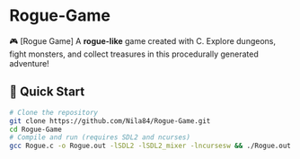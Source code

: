 # Rogue-Game
🎮 [Rogue Game]    A **rogue-like** game created with C. Explore dungeons, fight monsters, and collect treasures in this procedurally generated adventure! 
## 🚀 Quick Start
```bash
# Clone the repository
git clone https://github.com/Nila84/Rogue-Game.git
cd Rogue-Game
# Compile and run (requires SDL2 and ncurses)
gcc Rogue.c -o Rogue.out -lSDL2 -lSDL2_mixer -lncursesw && ./Rogue.out

